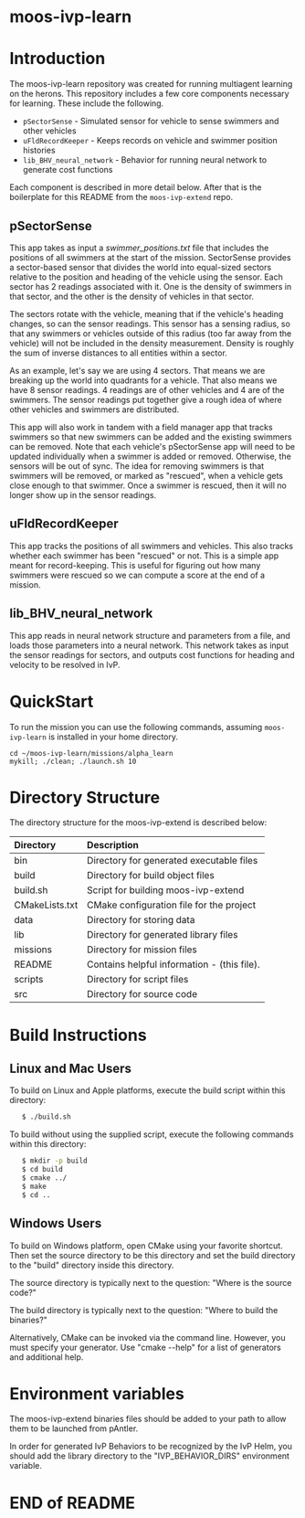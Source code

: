 # moos-ivp-learn

# Introduction

The moos-ivp-learn repository was created for running multiagent learning on the herons. This repository includes a few core components necessary for learning. These include the following.

* `pSectorSense` - Simulated sensor for vehicle to sense swimmers and other vehicles
* `uFldRecordKeeper` - Keeps records on vehicle and swimmer position histories
* `lib_BHV_neural_network` - Behavior for running neural network to generate cost functions

Each component is described in more detail below. After that is the boilerplate for this README from the `moos-ivp-extend` repo.

## pSectorSense

This app takes as input a *swimmer_positions.txt* file that includes the positions of all swimmers at the start of the mission. SectorSense provides a sector-based sensor that divides the world into equal-sized sectors relative to the position and heading of the vehicle using the sensor. Each sector has 2 readings associated with it. One is the density of swimmers in that sector, and the other is the density of vehicles in that sector.

The sectors rotate with the vehicle, meaning that if the vehicle's heading changes, so can the sensor readings. This sensor has a sensing radius, so that any swimmers or vehicles outside of this radius (too far away from the vehicle) will not be included in the density measurement. Density is roughly the sum of inverse distances to all entities within a sector.

As an example, let's say we are using 4 sectors. That means we are breaking up the world into quadrants for a vehicle. That also means we have 8 sensor readings. 4 readings are of other vehicles and 4 are of the swimmers. The sensor readings put together give a rough idea of where other vehicles and swimmers are distributed.

This app will also work in tandem with a field manager app that tracks swimmers so that new swimmers can be added and the existing swimmers can be removed. Note that each vehicle's pSectorSense app will need to be updated individually when a swimmer is added or removed. Otherwise, the sensors will be out of sync. The idea for removing swimmers is that swimmers will be removed, or marked as "rescued", when a vehicle gets close enough to that swimmer. Once a swimmer is rescued, then it will no longer show up in the sensor readings.

## uFldRecordKeeper

This app tracks the positions of all swimmers and vehicles. This also tracks whether each swimmer has been "rescued" or not. This is a simple app meant for record-keeping. This is useful for figuring out how many swimmers were rescued so we can compute a score at the end of a mission.

## lib_BHV_neural_network

This app reads in neural network structure and parameters from a file, and loads those parameters into a neural network. This network takes as input the sensor readings for sectors, and outputs cost functions for heading and velocity to be resolved in IvP.

# QuickStart

To run the mission you can use the following commands, assuming `moos-ivp-learn` is installed in your home directory.

```
cd ~/moos-ivp-learn/missions/alpha_learn
mykill; ./clean; ./launch.sh 10
```

# Directory Structure

The directory structure for the moos-ivp-extend is described below:

| Directory        | Description                                 |
|:---------------- |:------------------------------------------- |
| bin              | Directory for generated executable files    |
| build            | Directory for build object files            |
| build.sh         | Script for building moos-ivp-extend         |
| CMakeLists.txt   | CMake configuration file for the project    |
| data             | Directory for storing data                  |
| lib              | Directory for generated library files       |
| missions         | Directory for mission files                 |
| README           | Contains helpful information - (this file). |
| scripts          | Directory for script files                  |
| src              | Directory for source code                   |


# Build Instructions

## Linux and Mac Users

To build on Linux and Apple platforms, execute the build script within this
directory:

```bash
   $ ./build.sh
```

To build without using the supplied script, execute the following commands
within this directory:

```bash
   $ mkdir -p build
   $ cd build
   $ cmake ../
   $ make
   $ cd ..
```


## Windows Users

To build on Windows platform, open CMake using your favorite shortcut. Then
set the source directory to be this directory and set the build directory
to the "build" directory inside this directory.

The source directory is typically next to the question:
   "Where is the source code?"

The build directory is typically next to the question:
   "Where to build the binaries?"

Alternatively, CMake can be invoked via the command line. However, you must
specify your generator. Use "cmake --help" for a list of generators and
additional help.


# Environment variables

The moos-ivp-extend binaries files should be added to your path to allow them
to be launched from pAntler.

In order for generated IvP Behaviors to be recognized by the IvP Helm, you
should add the library directory to the "IVP_BEHAVIOR_DIRS" environment
variable.

# END of README

